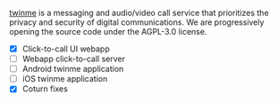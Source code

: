 [twinme](https://www.twin.me) is a messaging and audio/video call service that prioritizes the privacy and security of digital communications.
We are progressively opening the source code under the AGPL-3.0 license.

- [x] Click-to-call UI webapp
- [ ] Webapp click-to-call server
- [ ] Android twinme application
- [ ] iOS twinme application
- [x] Coturn fixes
